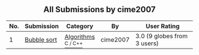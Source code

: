 ﻿<div align="center">

## All Submissions by cime2007

</div>

No.  | Submission | Category | By   | User Rating
---- | ---------- | -------- | ---- | -----------
1 | [Bubble sort<br />](https://github.com/Planet-Source-Code/cime2007-bubble-sort__3-11122) | [Algorithms<br /><sup>C / C++</sup>](../ByCategory/algorithms__3-29.md) | cime2007 | 3.0 (9 globes from 3 users)
